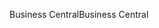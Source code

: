 <span data-ttu-id="2750f-101">Business Central</span><span class="sxs-lookup"><span data-stu-id="2750f-101">Business Central</span></span>
